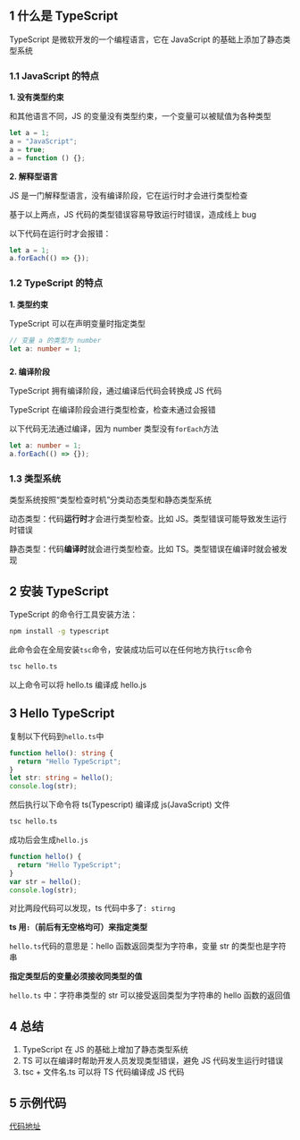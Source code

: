 ## 1 什么是 TypeScript

TypeScript 是微软开发的一个编程语言，它在 JavaScript 的基础上添加了静态类型系统

### 1.1 JavaScript 的特点

**1. 没有类型约束**

和其他语言不同，JS 的变量没有类型约束，一个变量可以被赋值为各种类型

```js
let a = 1;
a = "JavaScript";
a = true;
a = function () {};
```

**2. 解释型语言**

JS 是一门解释型语言，没有编译阶段，它在运行时才会进行类型检查

基于以上两点，JS 代码的类型错误容易导致运行时错误，造成线上 bug

以下代码在运行时才会报错：

```js
let a = 1;
a.forEach(() => {});
```

### 1.2 TypeScript 的特点

**1. 类型约束**

TypeScript 可以在声明变量时指定类型

```typescript
// 变量 a 的类型为 number
let a: number = 1;
```

###

**2. 编译阶段**

TypeScript 拥有编译阶段，通过编译后代码会转换成 JS 代码

TypeScript 在编译阶段会进行类型检查，检查未通过会报错

以下代码无法通过编译，因为 number 类型没有`forEach`方法

```ts
let a: number = 1;
a.forEach(() => {});
```

### 1.3 类型系统

类型系统按照“类型检查时机”分类动态类型和静态类型系统

动态类型：代码**运行时**才会进行类型检查。比如 JS。类型错误可能导致发生运行时错误

静态类型：代码**编译时**就会进行类型检查。比如 TS。类型错误在编译时就会被发现

## 2 安装 TypeScript

TypeScript 的命令行工具安装方法：

```sh
npm install -g typescript
```

此命令会在全局安装`tsc`命令，安装成功后可以在任何地方执行`tsc`命令

```sh
tsc hello.ts
```

以上命令可以将 hello.ts 编译成 hello.js

## 3 Hello TypeScript

复制以下代码到`hello.ts`中

```typescript
function hello(): string {
  return "Hello TypeScript";
}
let str: string = hello();
console.log(str);
```

然后执行以下命令将 ts(Typescript) 编译成 js(JavaScript) 文件

```sh
tsc hello.ts
```

成功后会生成`hello.js`

```js
function hello() {
  return "Hello TypeScript";
}
var str = hello();
console.log(str);
```

对比两段代码可以发现，ts 代码中多了`: stirng`

**ts 用`:`（前后有无空格均可）来指定类型**

`hello.ts`代码的意思是：hello 函数返回类型为字符串，变量 str 的类型也是字符串

**指定类型后的变量必须接收同类型的值**

`hello.ts` 中：字符串类型的 str 可以接受返回类型为字符串的 hello 函数的返回值

## 4 总结

1. TypeScript 在 JS 的基础上增加了静态类型系统
2. TS 可以在编译时帮助开发人员发现类型错误，避免 JS 代码发生运行时错误
3. tsc + 文件名.ts 可以将 TS 代码编译成 JS 代码

## 5 示例代码

[代码地址](https://github.com/Melonvin/TypeScript-Demos)
